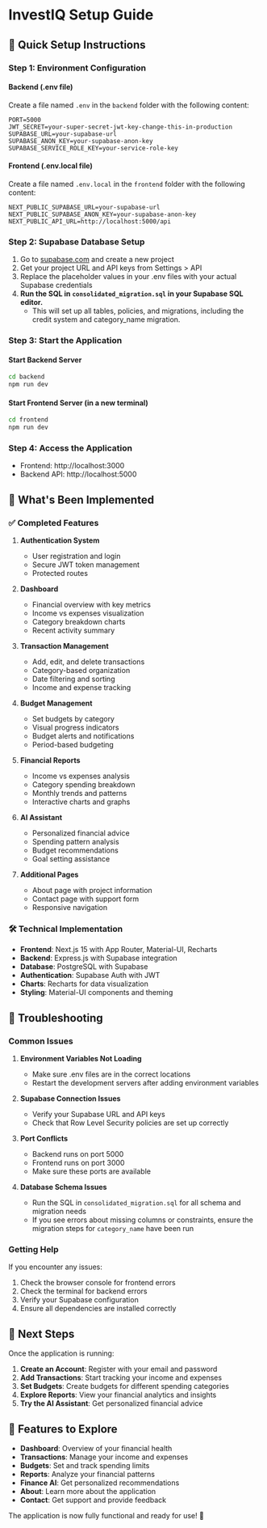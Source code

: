# InvestIQ Setup Guide

## 🚀 Quick Setup Instructions

### Step 1: Environment Configuration

#### Backend (.env file)
Create a file named `.env` in the `backend` folder with the following content:

```env
PORT=5000
JWT_SECRET=your-super-secret-jwt-key-change-this-in-production
SUPABASE_URL=your-supabase-url
SUPABASE_ANON_KEY=your-supabase-anon-key
SUPABASE_SERVICE_ROLE_KEY=your-service-role-key
```

#### Frontend (.env.local file)
Create a file named `.env.local` in the `frontend` folder with the following content:

```env
NEXT_PUBLIC_SUPABASE_URL=your-supabase-url
NEXT_PUBLIC_SUPABASE_ANON_KEY=your-supabase-anon-key
NEXT_PUBLIC_API_URL=http://localhost:5000/api
```

### Step 2: Supabase Database Setup

1. Go to [supabase.com](https://supabase.com) and create a new project
2. Get your project URL and API keys from Settings > API
3. Replace the placeholder values in your .env files with your actual Supabase credentials
4. **Run the SQL in `consolidated_migration.sql` in your Supabase SQL editor.**
   - This will set up all tables, policies, and migrations, including the credit system and category_name migration.

### Step 3: Start the Application

#### Start Backend Server
```bash
cd backend
npm run dev
```

#### Start Frontend Server (in a new terminal)
```bash
cd frontend
npm run dev
```

### Step 4: Access the Application

- Frontend: http://localhost:3000
- Backend API: http://localhost:5000

## 🎯 What's Been Implemented

### ✅ Completed Features

1. **Authentication System**
   - User registration and login
   - Secure JWT token management
   - Protected routes

2. **Dashboard**
   - Financial overview with key metrics
   - Income vs expenses visualization
   - Category breakdown charts
   - Recent activity summary

3. **Transaction Management**
   - Add, edit, and delete transactions
   - Category-based organization
   - Date filtering and sorting
   - Income and expense tracking

4. **Budget Management**
   - Set budgets by category
   - Visual progress indicators
   - Budget alerts and notifications
   - Period-based budgeting

5. **Financial Reports**
   - Income vs expenses analysis
   - Category spending breakdown
   - Monthly trends and patterns
   - Interactive charts and graphs

6. **AI Assistant**
   - Personalized financial advice
   - Spending pattern analysis
   - Budget recommendations
   - Goal setting assistance

7. **Additional Pages**
   - About page with project information
   - Contact page with support form
   - Responsive navigation

### 🛠️ Technical Implementation

- **Frontend**: Next.js 15 with App Router, Material-UI, Recharts
- **Backend**: Express.js with Supabase integration
- **Database**: PostgreSQL with Supabase
- **Authentication**: Supabase Auth with JWT
- **Charts**: Recharts for data visualization
- **Styling**: Material-UI components and theming

## 🔧 Troubleshooting

### Common Issues

1. **Environment Variables Not Loading**
   - Make sure .env files are in the correct locations
   - Restart the development servers after adding environment variables

2. **Supabase Connection Issues**
   - Verify your Supabase URL and API keys
   - Check that Row Level Security policies are set up correctly

3. **Port Conflicts**
   - Backend runs on port 5000
   - Frontend runs on port 3000
   - Make sure these ports are available

4. **Database Schema Issues**
   - Run the SQL in `consolidated_migration.sql` for all schema and migration needs
   - If you see errors about missing columns or constraints, ensure the migration steps for `category_name` have been run

### Getting Help

If you encounter any issues:
1. Check the browser console for frontend errors
2. Check the terminal for backend errors
3. Verify your Supabase configuration
4. Ensure all dependencies are installed correctly

## 🎉 Next Steps

Once the application is running:

1. **Create an Account**: Register with your email and password
2. **Add Transactions**: Start tracking your income and expenses
3. **Set Budgets**: Create budgets for different spending categories
4. **Explore Reports**: View your financial analytics and insights
5. **Try the AI Assistant**: Get personalized financial advice

## 📱 Features to Explore

- **Dashboard**: Overview of your financial health
- **Transactions**: Manage your income and expenses
- **Budgets**: Set and track spending limits
- **Reports**: Analyze your financial patterns
- **Finance AI**: Get personalized recommendations
- **About**: Learn more about the application
- **Contact**: Get support and provide feedback

The application is now fully functional and ready for use! 🚀 